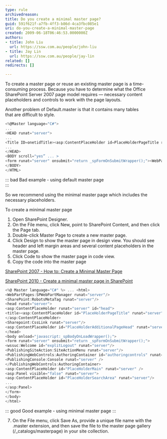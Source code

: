 ```yaml
---
type: rule
archivedreason: 
title: Do you create a minimal master page?
guid: 591f621f-a7fb-4ff3-b86d-4ca3fbc085e1
uri: do-you-create-a-minimal-master-page
created: 2009-06-18T06:46:53.0000000Z
authors:
- title: John Liu
  url: https://ssw.com.au/people/john-liu
- title: Jay Lin
  url: https://ssw.com.au/people/jay-lin
related: []
redirects: []

---
```


To create a master page or reuse an existing master page is a time-consuming process. Because you have to determine what the Office SharePoint Server 2007 page model requires — necessary content placeholders and controls to work with the page layouts.

Another problem of Default.master is that it contains many tables that are difficult to style.  

<!--endintro-->

``` cs
<%@Master language="C#">
...
<HEAD runat="server">
...
<Title ID=onetidTitle><asp:ContentPlaceHolder id=PlaceHolderPageTitle runat="server"/></Title>
...
</HEAD>
<BODY scroll="yes” ... >
<form runat="server" onsubmit="return _spFormOnSubmitWrapper();"><WebPartPages:SPWebPartManager id="m" runat="Server"/><table class="ms-main" CELLPADDING=0 CELLSPACING=0 BORDER=0 WIDTH="100%" HEIGHT="100%"> <tr> <td> <asp:ContentPlaceHolder id="PlaceHolderGlobalNavigation" runat="server"> <table CELLPADDING=0 CELLSPACING=0 BORDER=0 WIDTH="100%"> ... </table> </asp:ContentPlaceHolder> </td> </tr> <tr> ... </tr> <tr> <td id="onetIdTopNavBarContainer" WIDTH=100% class="ms-bannerContainer"> <asp:ContentPlaceHolder id="PlaceHolderTopNavBar" runat="server"> ... </asp:ContentPlaceHolder> </td> </tr> <tr height="100%"> <td> <table width="100%" height="100%" cellspacing="0" cellpadding="0"> ... </table> </td> </tr> </table> <asp:ContentPlaceHolder id="PlaceHolderFormDigest" runat="server"> ... </asp:ContentPlaceHolder> ... </form> <asp:ContentPlaceHolder id="PlaceHolderUtilityContent" runat="server"/> <asp:ContentPlaceHolder id="PlaceHolderBodyAreaClass" runat="server"/> <asp:ContentPlaceHolder id="PlaceHolderTitleAreaClass" runat="server"/> 
</BODY>
</HTML>
```
::: bad
Bad example - using default master page   
:::

So we recommend using the minimal master page which includes the necessary placeholders.

To create a minimal master page

1. Open SharePoint Designer.
2. On the File menu, click New, point to SharePoint Content, and then click the Page tab.
3. Double-click Master Page to create a new master page.
4. Click Design to show the master page in design view. You should see header and left margin areas and several content placeholders in the master page.
5. Click Code to show the master page in code view.
6. Copy the code into the master page  

[SharePoint 2007 - How to: Create a Minimal Master Page](https://learn.microsoft.com/en-us/previous-versions/office/developer/sharepoint-2007/aa660698(v=office.12)?redirectedfrom=MSDN)  

[SharePoint 2010 - Create a minimal master page in SharePoint](https://learn.microsoft.com/en-us/sharepoint/dev/general-development/how-to-create-a-minimal-master-page-in-sharepoint?redirectedfrom=MSDN)

``` cs
<%@ Master language="C#" %> ... <html>     
<WebPartPages:SPWebPartManager runat="server"/>     
<SharePoint:RobotsMetaTag runat="server"/>     
<head runat="server">         
<asp:ContentPlaceHolder runat="server" id="head">             
<title><asp:ContentPlaceHolder id="PlaceHolderPageTitle" runat="server" /></title>
</asp:ContentPlaceHolder>
<Sharepoint:CssLink runat="server"/>
<asp:ContentPlaceHolder id="PlaceHolderAdditionalPageHead" runat="server" />
</head>
<body onload="javascript:_spBodyOnLoadWrapper();">
<form runat="server" onsubmit="return _spFormOnSubmitWrapper();">
<wssuc:Welcome id="explitLogout" runat="server"/>
<PublishingSiteAction:SiteActionMenu runat="server"/>
<PublishingWebControls:AuthoringContainer id="authoringcontrols" runat="server">
<PublishingConsole:Console runat="server" />
</PublishingWebControls:AuthoringContainer>
<asp:ContentPlaceHolder id="PlaceHolderMain" runat="server" />
<asp:Panel visible="false" runat="server">
<asp:ContentPlaceHolder id="PlaceHolderSearchArea" runat="server"/>
...
</asp:Panel>
</form>
</body>
</html>
```
::: good
Good example - using minimal master page
:::

7. On the File menu, click Save As, provide a unique file name with the .master extension, and then save the file to the master page gallery (/\_catalogs/masterpage) in your site collection.
